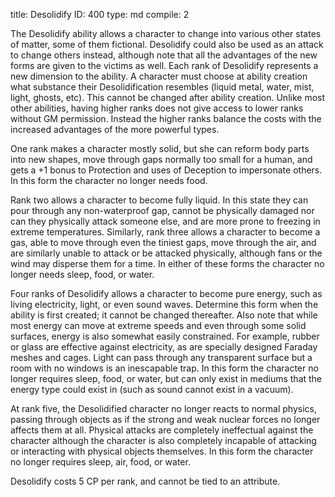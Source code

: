 title:          Desolidify
ID:             400
type:           md
compile:        2


The Desolidify ability allows a character to change into various other states of matter, some of them fictional. Desolidify could also be used as an attack to change others instead, although note that all the advantages of the new forms are given to the victims as well. Each rank of Desolidify represents a new dimension to the ability. A character must choose at ability creation what substance their Desolidification resembles (liquid metal, water, mist, light, ghosts, etc). This cannot be changed after ability creation. Unlike most other abilities, having higher ranks does not give access to lower ranks without GM permission. Instead the higher ranks balance the costs with the increased advantages of the more powerful types.

One rank makes a character mostly solid, but she can reform body parts into new shapes, move through gaps normally too small for a human, and gets a +1 bonus to Protection and uses of Deception to impersonate others. In this form the character no longer needs food.

Rank two allows a character to become fully liquid. In this state they can pour through any non-waterproof gap, cannot be physically damaged nor can they physically attack someone else, and are more prone to freezing in extreme temperatures. Similarly, rank three allows a character to become a gas, able to move through even the tiniest gaps, move through the air, and are similarly unable to attack or be attacked physically, although fans or the wind may disperse them for a time. In either of these forms the character no longer needs sleep, food, or water.

Four ranks of Desolidify allows a character to become pure energy, such as living electricity, light, or even sound waves. Determine this form when the ability is first created; it cannot be changed thereafter. Also note that while most energy can move at extreme speeds and even through some solid surfaces, energy is also somewhat easily constrained. For example, rubber or glass are effective against electricity, as are specially designed Faraday meshes and cages. Light can pass through any transparent surface but a room with no windows is an inescapable trap. In this form the character no longer requires sleep, food, or water, but can only exist in mediums that the energy type could exist in (such as sound cannot exist in a vacuum).

At rank five, the Desolidified character no longer reacts to normal physics, passing through objects as if the strong and weak nuclear forces no longer affects them at all. Physical attacks are completely ineffectual against the character although the character is also completely incapable of attacking or interacting with physical objects themselves. In this form the character no longer requires sleep, air, food, or water.

Desolidify costs 5 CP per rank, and cannot be tied to an attribute.